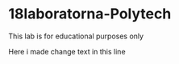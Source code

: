 # 18laboratorna-Polytech
This lab is for educational purposes only


Here i made change text in this line 
